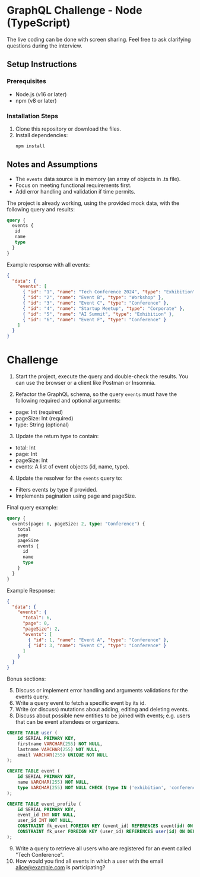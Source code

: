 # GraphQL Challenge - Node (TypeScript)

The live coding can be done with screen sharing.
Feel free to ask clarifying questions during the interview.

## Setup Instructions

### Prerequisites
- Node.js (v16 or later)
- npm (v8 or later)

### Installation Steps
1. Clone this repository or download the files.
2. Install dependencies:
   ```bash
   npm install

## Notes and Assumptions

- The `events` data source is in memory (an array of objects in .ts file).
- Focus on meeting functional requirements first.
- Add error handling and validation if time permits.

The project is already working, using the provided mock data, with the following query and results:
```graphql
query {
  events {
   id
   name
   type
  }
}
```
Example response with all events:
```json
{
  "data": {
    "events": [
      { "id": "1", "name": "Tech Conference 2024", "type": "Exhibition" },
      { "id": "2", "name": "Event B", "type": "Workshop" },
      { "id": "3", "name": "Event C", "type": "Conference" },
      { "id": "4", "name": "Startup Meetup", "type": "Corporate" },
      { "id": "5", "name": "AI Summit", "type": "Exhibition" },
      { "id": "6", "name": "Event F", "type": "Conference" }
    ]
  }
}
```

# Challenge

1. Start the project, execute the query and double-check the results.
You can use the browser or a client like Postman or Insomnia.

2. Refactor the GraphQL schema, so the query `events` must have the following required and optional arguments:

- page: Int (required)
- pageSize: Int (required)
- type: String (optional)

3. Update the return type to contain:

- total: Int
- page: Int
- pageSize: Int
- events: A list of event objects (id, name, type).

4. Update the resolver for the `events` query to:

- Filters events by type if provided.
- Implements pagination using page and pageSize.

Final query example:

```graphql
query {
  events(page: 0, pageSize: 2, type: "Conference") {
    total
    page
    pageSize
    events {
      id
      name
      type
    }
  }
}
```

Example Response:

```json
{
  "data": {
    "events": {
      "total": 6,
      "page": 0,
      "pageSize": 2,
      "events": [
        { "id": 1, "name": "Event A", "type": "Conference" },
        { "id": 3, "name": "Event C", "type": "Conference" }
      ]
    }
  }
}
```

Bonus sections:

5. Discuss or implement error handling and arguments validations for the events query.
6. Write a query event to fetch a specific event by its id.
7. Write (or discuss) mutations about adding, editing and deleting events.
8. Discuss about possible new entities to be joined with events; e.g. users that can be event attendees or organizers.

```sql
CREATE TABLE user (
    id SERIAL PRIMARY KEY,
    firstname VARCHAR(255) NOT NULL, 
    lastname VARCHAR(255) NOT NULL,
    email VARCHAR(255) UNIQUE NOT NULL
);

CREATE TABLE event (
    id SERIAL PRIMARY KEY,
    name VARCHAR(255) NOT NULL,
    type VARCHAR(255) NOT NULL CHECK (type IN ('exhibition', 'conference', 'congress'))
);

CREATE TABLE event_profile (
    id SERIAL PRIMARY KEY,
    event_id INT NOT NULL,
    user_id INT NOT NULL,
    CONSTRAINT fk_event FOREIGN KEY (event_id) REFERENCES event(id) ON DELETE CASCADE,
    CONSTRAINT fk_user FOREIGN KEY (user_id) REFERENCES user(id) ON DELETE CASCADE
);
```

9. Write a query to retrieve all users who are registered for an event called "Tech Conference".
10. How would you find all events in which a user with the email alice@example.com is participating?